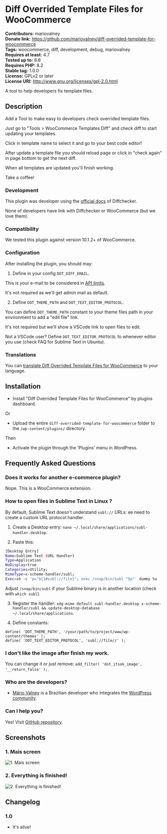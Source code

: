 # Diff Overrided Template Files for WooCommerce #
**Contributors:** mariovalney  
**Donate link:** https://github.com/mariovalney/diff-overrided-template-for-woocommerce  
**Tags:** woocommerce, diff, development, debug, mariovalney  
**Requires at least:** 4.7  
**Tested up to:** 6.8  
**Requires PHP:** 8.2  
**Stable tag:** 1.0.0  
**License:** GPLv2 or later  
**License URI:** http://www.gnu.org/licenses/gpl-2.0.html  

A tool to help developers fix template files.

## Description ##

Add a Tool to make easy to developers check overrided template files.

Just go to "Tools > WooCommerce Templates Diff" and check diff to start updating your templates.

Click in template name to select it and go to your best code editor!

After update a template file you should reload page or click in "check again" in page bottom to get the next diff.

When all templates are updated you'll finish working.

Take a coffee!

### Development ###

This plugin was developer using the [official docs](https://www.diffchecker.com/docs/getting-started/) of Diffchecker.

None of developers have link with Diffchecker or WooCommerce (but we love them).

### Compatibility ###

We tested this plugin against version 10.1.2+ of WooCommerce.

### Configuration ###

After installing the plugin, you should may:

1. Define in your config `DOT_DIFF_EMAIL`.

This is your e-mail to be considered in [API limits](https://www.diffchecker.com/docs/getting-started).

It's not required as we'll get admin mail as default.

2. Define `DOT_THEME_PATH` and `DOT_TEXT_EDITOR_PROTOCOL`.

You can define `DOT_THEME_PATH` constant to your theme files path in your environment to add a "edit file" link.

It's not required but we'll show a VSCode link to open files to edit.

Not a VSCode user? Define `DOT_TEXT_EDITOR_PROTOCOL` to whenever editor you use (check FAQ for Sublime Text in Ubuntu).

### Translations ###

You can [translate Diff Overrided Template Files for WooCommerce](https://translate.wordpress.org/projects/wp-plugins/diff-overrided-template-for-woocommerce) to your language.

## Installation ##

* Install "Diff Overrided Template Files for WooCommerce" by plugins dashboard.

Or

* Upload the entire `diff-overrided-template-for-woocommerce` folder to the `/wp-content/plugins/` directory.

Then

* Activate the plugin through the 'Plugins' menu in WordPress.

## Frequently Asked Questions ##

### Does it works for another e-commerce plugin? ###

Nope. This is a WooCommerce extension.

### How to open files in Sublime Text in Linux ? ###

By default, Sublime Text doesn't understand `subl://` URLs: ee need to create a custom URL protocol handler.

1. Create a Desktop entry: `nano ~/.local/share/applications/subl-handler.desktop`.

2. Paste this:

```bash
[Desktop Entry]
Name=Sublime Text (URL Handler)
Type=Application
NoDisplay=true
Categories=Utility;
MimeType=x-scheme-handler/subl;
Exec=sh -c 'p="${1#subl://file}"; exec /snap/bin/subl "$p"' dummy %u
```

Adjust `/snap/bin/subl` if your Sublime binary is in another location (check with `which subl`).

3. Register the handler: `xdg-mime default subl-handler.desktop x-scheme-handler/subl && update-desktop-database ~/.local/share/applications`.

4. Define constants:

```
define( 'DOT_THEME_PATH', '/your/path/to/project/www/wp-content/themes' );
define( 'DOT_TEXT_EDITOR_PROTOCOL', 'subl://file//' );
```

### I don't like the image after finish my work. ###

You can change it or just remove: `add_filter( 'dot_itsok_image', '__return_false' );`.

### Who are the developers? ###

* [Mário Valney](https://mariovalney.com/me) is a Brazilian developer who integrates the [WordPress community](https://profiles.wordpress.org/mariovalney).

### Can I help you? ###

Yes! Visit [GitHub repository](https://github.com/mariovalney/diff-overrided-template-for-woocommerce).

## Screenshots ##

### 1. Mais screen ###
![1. Mais screen](http://ps.w.org/diff-overrided-template-files-for-woocommerce/assets/screenshot-1.png)

### 2. Everything is finished! ###
![2. Everything is finished!](http://ps.w.org/diff-overrided-template-files-for-woocommerce/assets/screenshot-2.png)


## Changelog ##

### 1.0 ###

* It's alive!
